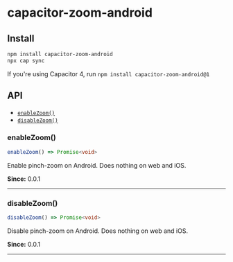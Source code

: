 # capacitor-zoom-android

## Install

```bash
npm install capacitor-zoom-android
npx cap sync
```

If you're using Capacitor 4, run `npm install capacitor-zoom-android@1`

## API

<docgen-index>

- [`enableZoom()`](#enablezoom)
- [`disableZoom()`](#disablezoom)

</docgen-index>

<docgen-api>
<!--Update the source file JSDoc comments and rerun docgen to update the docs below-->

### enableZoom()

```typescript
enableZoom() => Promise<void>
```

Enable pinch-zoom on Android. Does nothing on web and iOS.

**Since:** 0.0.1

---

### disableZoom()

```typescript
disableZoom() => Promise<void>
```

Disable pinch-zoom on Android. Does nothing on web and iOS.

**Since:** 0.0.1

---

</docgen-api>
